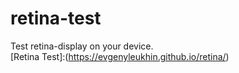 # retina-test
Test retina-display on your device. <br>
[Retina Test]:(https://evgenyleukhin.github.io/retina/)
